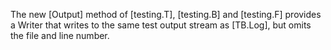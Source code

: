 <!-- go.dev/issue/59928 -->

The new [Output] method of [testing.T], [testing.B] and [testing.F] provides a Writer 
that writes to the same test output stream as [TB.Log], but omits the file and line number.
